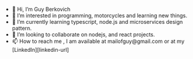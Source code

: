 <ul>
  <li>👋 Hi, I’m Guy Berkovich</li>
  <li>👀 I’m interested in programming, motorcycles and learning new things.</li>
  <li>🌱 I’m currently learning typescript, node.js and microservices design pattern.</li>
  <li>💞️ I’m looking to collaborate on nodejs, and react projects.</li>
  <li>📫 How to reach me , I am available at mailofguy@gmail.com or at my [LinkedIn][linkedin-url]</li>
</ul>


[linkedin-url]: https://linkedin.com/in/guy-berkovich-8a4892123/
